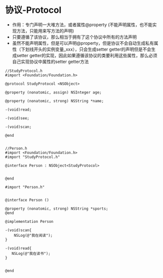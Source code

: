 # 协议-Protocol

* 作用：专门声明一大堆方法，或者属性@property \(不能声明属性，也不能实现方法，只能用来写方法的声明\)
* 只要遵循了该协议，那么相当于拥有了这个协议中所有的方法声明
* 虽然不能声明属性，但是可以声明@property，但是协议不会自动生成私有属性（下划线开头的实例变量\_xxx），只会生成setter getter的声明但是不会生成setter getter的实现，因此如果遵循该协议的类要利用这些属性，那么必须自己实现协议中属性的setter getter方法

```
//StudyProtocol.h
#import <Foundation/Foundation.h>

@protocol StudyProtocol <NSObject>

@property (nonatomic, assign) NSInteger age;

@property (nonatomic, strong) NSString *name;

-(void)read;

-(void)see;

-(void)scan;

@end


//Person.h
#import <Foundation/Foundation.h>
#import "StudyProtocol.h"

@interface Person : NSObject<StudyProtocol>


@end

#import "Person.h"


@interface Person ()

@property (nonatomic, strong) NSString *sports;
@end

@implementation Person

-(void)scan{
    NSLog(@"我在阅读");
}

-(void)read{
   NSLog(@"我在读书");
}


@end
```



